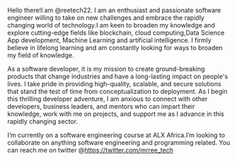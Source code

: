 Hello there!I am @reetech22. I am an enthusiast and passionate software engineer willing to take on new challenges and embrace the rapidly changing world of technology.I am keen to broaden my knowledge and explore cutting-edge fields like blockchain, cloud computing,Data Science App development, Machine Learning and artificial intelligence. I firmly believe in lifelong learning and am constantly looking for ways to broaden my field of knowledge.

As a software developer, it is my mission to create ground-breaking products that change industries and have a long-lasting impact on people's lives. I take pride in providing high-quality, scalable, and secure solutions that stand the test of time from conceptualization to deployment.
As I begin this thrilling developer adventure, I am anxious to connect with other developers, business leaders, and mentors who can impart their knowledge, work with me on projects, and support me as I advance in this rapidly changing sector.

I’m currently on a software engineering course at ALX Africa.I’m looking to collaborate on anything software engineering and programming related.
You can reach me on twitter @https://twitter.com/mrree_tech

<!---
reetech22/reetech22 is a ✨ special ✨ repository because its `README.md` (this file) appears on your GitHub profile.
You can click the Preview link to take a look at your changes.
--->
